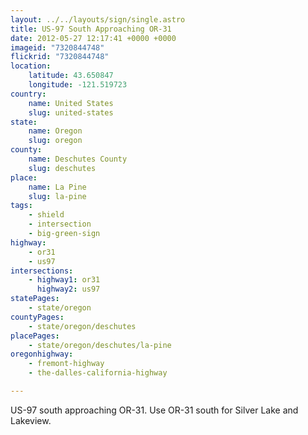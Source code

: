 ```yaml
---
layout: ../../layouts/sign/single.astro
title: US-97 South Approaching OR-31
date: 2012-05-27 12:17:41 +0000 +0000
imageid: "7320844748"
flickrid: "7320844748"
location:
    latitude: 43.650847
    longitude: -121.519723
country:
    name: United States
    slug: united-states
state:
    name: Oregon
    slug: oregon
county:
    name: Deschutes County
    slug: deschutes
place:
    name: La Pine
    slug: la-pine
tags:
    - shield
    - intersection
    - big-green-sign
highway:
    - or31
    - us97
intersections:
    - highway1: or31
      highway2: us97
statePages:
    - state/oregon
countyPages:
    - state/oregon/deschutes
placePages:
    - state/oregon/deschutes/la-pine
oregonhighway:
    - fremont-highway
    - the-dalles-california-highway

---
```

US-97 south approaching OR-31.  Use OR-31 south for Silver Lake and Lakeview.